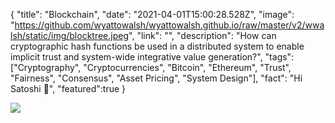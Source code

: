 {
  "title": "Blockchain",
  "date": "2021-04-01T15:00:28.528Z",
  "image": "https://github.com/wyattowalsh/wyattowalsh.github.io/raw/master/v2/wwalsh/static/img/blocktree.jpeg",
  "link": "",
  "description": "How can cryptographic hash functions be used in a distributed system to enable implicit trust and system-wide integrative value generation?",
  "tags": ["Cryptography", "Cryptocurrencies", "Bitcoin", "Ethereum", "Trust", "Fairness", "Consensus", "Asset Pricing", "System Design"],
  "fact": "Hi Satoshi 👋",
  "featured":true
}

![](https://github.com/wyattowalsh/wyattowalsh.github.io/raw/master/v2/wwalsh/static/img/nasa-Q1p7bh3SHj8-unsplash.jpeg)